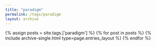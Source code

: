 ```yaml
---
title: "paradigm"
permalink: /tags/paradigm
layout: archive
---
```


{% assign posts = site.tags.['paradigm'] %}
{% for post in posts %} {% include archive-single.html type=page.entries_layout %} {% endfor %}
